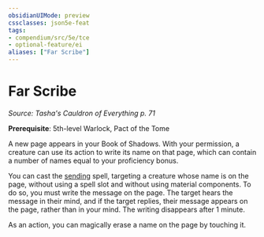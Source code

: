 ```yaml
---
obsidianUIMode: preview
cssclasses: json5e-feat
tags:
- compendium/src/5e/tce
- optional-feature/ei
aliases: ["Far Scribe"]
---
```

# Far Scribe
*Source: Tasha's Cauldron of Everything p. 71*  

**Prerequisite**: 5th-level Warlock, Pact of the Tome

A new page appears in your Book of Shadows. With your permission, a creature can use its action to write its name on that page, which can contain a number of names equal to your proficiency bonus.

You can cast the [sending](sending.md) spell, targeting a creature whose name is on the page, without using a spell slot and without using material components. To do so, you must write the message on the page. The target hears the message in their mind, and if the target replies, their message appears on the page, rather than in your mind. The writing disappears after 1 minute.

As an action, you can magically erase a name on the page by touching it.